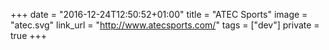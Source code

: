 +++
date = "2016-12-24T12:50:52+01:00"
title = "ATEC Sports"
image = "atec.svg"
link_url = "http://www.atecsports.com/"
tags = ["dev"]
private = true
+++

